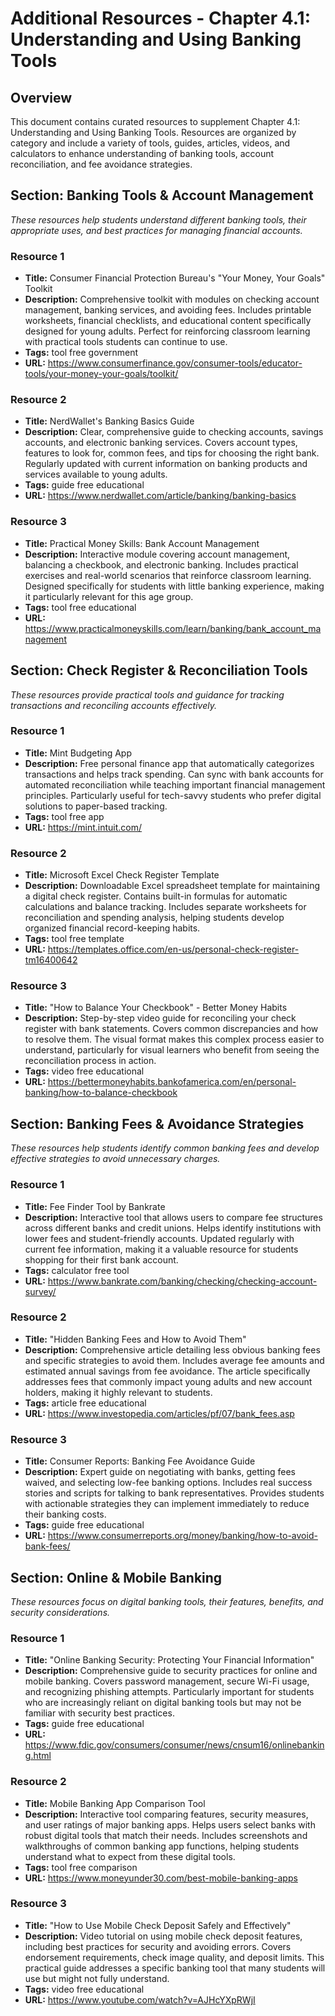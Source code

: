# Additional Resources - Chapter 4.1: Understanding and Using Banking Tools

## Overview
This document contains curated resources to supplement Chapter 4.1: Understanding and Using Banking Tools. Resources are organized by category and include a variety of tools, guides, articles, videos, and calculators to enhance understanding of banking tools, account reconciliation, and fee avoidance strategies.

## Section: Banking Tools & Account Management

*These resources help students understand different banking tools, their appropriate uses, and best practices for managing financial accounts.*

### Resource 1
- **Title:** Consumer Financial Protection Bureau's "Your Money, Your Goals" Toolkit
- **Description:** Comprehensive toolkit with modules on checking account management, banking services, and avoiding fees. Includes printable worksheets, financial checklists, and educational content specifically designed for young adults. Perfect for reinforcing classroom learning with practical tools students can continue to use.
- **Tags:** tool free government
- **URL:** https://www.consumerfinance.gov/consumer-tools/educator-tools/your-money-your-goals/toolkit/

### Resource 2
- **Title:** NerdWallet's Banking Basics Guide
- **Description:** Clear, comprehensive guide to checking accounts, savings accounts, and electronic banking services. Covers account types, features to look for, common fees, and tips for choosing the right bank. Regularly updated with current information on banking products and services available to young adults.
- **Tags:** guide free educational
- **URL:** https://www.nerdwallet.com/article/banking/banking-basics

### Resource 3
- **Title:** Practical Money Skills: Bank Account Management
- **Description:** Interactive module covering account management, balancing a checkbook, and electronic banking. Includes practical exercises and real-world scenarios that reinforce classroom learning. Designed specifically for students with little banking experience, making it particularly relevant for this age group.
- **Tags:** tool free educational
- **URL:** https://www.practicalmoneyskills.com/learn/banking/bank_account_management

## Section: Check Register & Reconciliation Tools

*These resources provide practical tools and guidance for tracking transactions and reconciling accounts effectively.*

### Resource 1
- **Title:** Mint Budgeting App
- **Description:** Free personal finance app that automatically categorizes transactions and helps track spending. Can sync with bank accounts for automated reconciliation while teaching important financial management principles. Particularly useful for tech-savvy students who prefer digital solutions to paper-based tracking.
- **Tags:** tool free app
- **URL:** https://mint.intuit.com/

### Resource 2
- **Title:** Microsoft Excel Check Register Template
- **Description:** Downloadable Excel spreadsheet template for maintaining a digital check register. Contains built-in formulas for automatic calculations and balance tracking. Includes separate worksheets for reconciliation and spending analysis, helping students develop organized financial record-keeping habits.
- **Tags:** tool free template
- **URL:** https://templates.office.com/en-us/personal-check-register-tm16400642

### Resource 3
- **Title:** "How to Balance Your Checkbook" - Better Money Habits
- **Description:** Step-by-step video guide for reconciling your check register with bank statements. Covers common discrepancies and how to resolve them. The visual format makes this complex process easier to understand, particularly for visual learners who benefit from seeing the reconciliation process in action.
- **Tags:** video free educational
- **URL:** https://bettermoneyhabits.bankofamerica.com/en/personal-banking/how-to-balance-checkbook

## Section: Banking Fees & Avoidance Strategies

*These resources help students identify common banking fees and develop effective strategies to avoid unnecessary charges.*

### Resource 1
- **Title:** Fee Finder Tool by Bankrate
- **Description:** Interactive tool that allows users to compare fee structures across different banks and credit unions. Helps identify institutions with lower fees and student-friendly accounts. Updated regularly with current fee information, making it a valuable resource for students shopping for their first bank account.
- **Tags:** calculator free tool
- **URL:** https://www.bankrate.com/banking/checking/checking-account-survey/

### Resource 2
- **Title:** "Hidden Banking Fees and How to Avoid Them"
- **Description:** Comprehensive article detailing less obvious banking fees and specific strategies to avoid them. Includes average fee amounts and estimated annual savings from fee avoidance. The article specifically addresses fees that commonly impact young adults and new account holders, making it highly relevant to students.
- **Tags:** article free educational
- **URL:** https://www.investopedia.com/articles/pf/07/bank_fees.asp

### Resource 3
- **Title:** Consumer Reports: Banking Fee Avoidance Guide
- **Description:** Expert guide on negotiating with banks, getting fees waived, and selecting low-fee banking options. Includes real success stories and scripts for talking to bank representatives. Provides students with actionable strategies they can implement immediately to reduce their banking costs.
- **Tags:** guide free educational
- **URL:** https://www.consumerreports.org/money/banking/how-to-avoid-bank-fees/

## Section: Online & Mobile Banking

*These resources focus on digital banking tools, their features, benefits, and security considerations.*

### Resource 1
- **Title:** "Online Banking Security: Protecting Your Financial Information"
- **Description:** Comprehensive guide to security practices for online and mobile banking. Covers password management, secure Wi-Fi usage, and recognizing phishing attempts. Particularly important for students who are increasingly reliant on digital banking tools but may not be familiar with security best practices.
- **Tags:** guide free educational
- **URL:** https://www.fdic.gov/consumers/consumer/news/cnsum16/onlinebanking.html

### Resource 2
- **Title:** Mobile Banking App Comparison Tool
- **Description:** Interactive tool comparing features, security measures, and user ratings of major banking apps. Helps users select banks with robust digital tools that match their needs. Includes screenshots and walkthroughs of common banking app functions, helping students understand what to expect from these digital tools.
- **Tags:** tool free comparison
- **URL:** https://www.moneyunder30.com/best-mobile-banking-apps

### Resource 3
- **Title:** "How to Use Mobile Check Deposit Safely and Effectively"
- **Description:** Video tutorial on using mobile check deposit features, including best practices for security and avoiding errors. Covers endorsement requirements, check image quality, and deposit limits. This practical guide addresses a specific banking tool that many students will use but might not fully understand.
- **Tags:** video free educational
- **URL:** https://www.youtube.com/watch?v=AJHcYXpRWjI